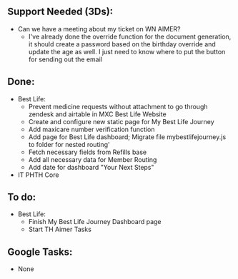 ## Support Needed (3Ds):
  - Can we have a meeting about my ticket on WN AIMER?
    - I've already done the override function for the document generation, it should create a password based on the birthday override and update the age as well. I just need to know where to put the button for sending out the email
## Done:
  - Best Life:
    - Prevent medicine requests without attachment to go through zendesk and airtable in MXC Best Life Website
    - Create and configure new static page for My Best Life Journey
    - Add maxicare number verification function
    - Add page for Best Life dashboard; Migrate file mybestlifejourney.js to folder for nested routing'
    - Fetch necessary fields from Refills base
    - Add all necessary data for Member Routing
    - Add date for dashboard "Your Next Steps"
  - IT PHTH Core
## To do:
  - Best Life:
    - Finish My Best Life Journey Dashboard page
    - Start TH Aimer Tasks
## Google Tasks:
  - None